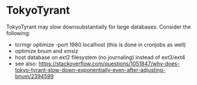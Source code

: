 
# TokyoTyrant

TokyoTyrant may slow downsubstantially for large databases. Consider the following:

- tcrmgr optimize -port 1980 localhost (this is done in cronjobs as well)
- optimize bnum and xmsiz
- host database on ext2 filesystem (no journaling) instead of ext3/ext4
- see also: https://stackoverflow.com/questions/1051847/why-does-tokyo-tyrant-slow-down-exponentially-even-after-adjusting-bnum/2394599

